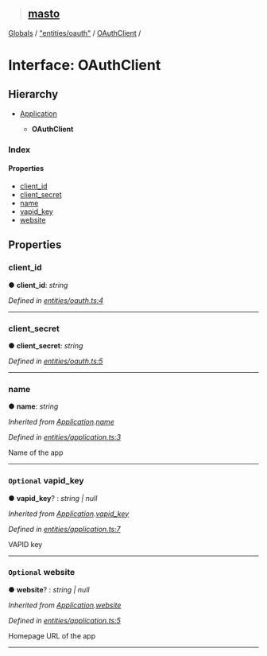 > ## [masto](../README.md)

[Globals](../globals.md) / ["entities/oauth"](../modules/_entities_oauth_.md) / [OAuthClient](_entities_oauth_.oauthclient.md) /

# Interface: OAuthClient

## Hierarchy

* [Application](_entities_application_.application.md)

  * **OAuthClient**

### Index

#### Properties

* [client_id](_entities_oauth_.oauthclient.md#client_id)
* [client_secret](_entities_oauth_.oauthclient.md#client_secret)
* [name](_entities_oauth_.oauthclient.md#name)
* [vapid_key](_entities_oauth_.oauthclient.md#optional-vapid_key)
* [website](_entities_oauth_.oauthclient.md#optional-website)

## Properties

###  client_id

● **client_id**: *string*

*Defined in [entities/oauth.ts:4](https://github.com/neet/masto.js/blob/635a2aa/src/entities/oauth.ts#L4)*

___

###  client_secret

● **client_secret**: *string*

*Defined in [entities/oauth.ts:5](https://github.com/neet/masto.js/blob/635a2aa/src/entities/oauth.ts#L5)*

___

###  name

● **name**: *string*

*Inherited from [Application](_entities_application_.application.md).[name](_entities_application_.application.md#name)*

*Defined in [entities/application.ts:3](https://github.com/neet/masto.js/blob/635a2aa/src/entities/application.ts#L3)*

Name of the app

___

### `Optional` vapid_key

● **vapid_key**? : *string | null*

*Inherited from [Application](_entities_application_.application.md).[vapid_key](_entities_application_.application.md#optional-vapid_key)*

*Defined in [entities/application.ts:7](https://github.com/neet/masto.js/blob/635a2aa/src/entities/application.ts#L7)*

VAPID key

___

### `Optional` website

● **website**? : *string | null*

*Inherited from [Application](_entities_application_.application.md).[website](_entities_application_.application.md#optional-website)*

*Defined in [entities/application.ts:5](https://github.com/neet/masto.js/blob/635a2aa/src/entities/application.ts#L5)*

Homepage URL of the app

___
